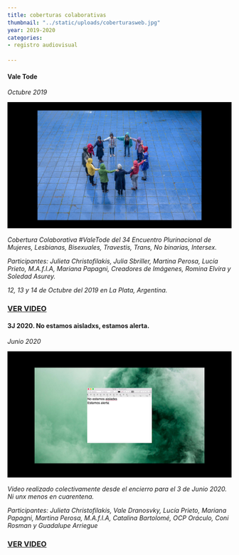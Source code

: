 ```yaml
---
title: coberturas colaborativas
thumbnail: "../static/uploads/coberturasweb.jpg"
year: 2019-2020
categories:
- registro audiovisual

---
```

#### Vale Tode

_Octubre 2019_

![](../static/uploads/coberturasweb.jpg)

_Cobertura Colaborativa #ValeTode del 34 Encuentro Plurinacional de Mujeres, Lesbianas, Bisexuales, Travestis, Trans, No binarias, Intersex._

_Participantes: Julieta Christofilakis, Julia Sbriller, Martina Perosa, Lucía Prieto, M.A.f.I.A, Mariana Papagni, Creadores de Imágenes, Romina Elvira y Soledad Asurey._

_12, 13 y 14 de Octubre del 2019 en La Plata, Argentina._

### [VER VIDEO](https://www.instagram.com/tv/B3ziAb8FWSM/)

#### 3J 2020. No estamos aisladxs, estamos alerta.

_Junio 2020_

![](../static/uploads/coberturas2.jpg)

_Video realizado colectivamente desde el encierro para el 3 de Junio 2020. Ni unx menos en cuarentena._

_Participantes: Julieta Christofilakis, Vale Dranosvky, Lucía Prieto, Mariana Papagni, Martina Perosa, M.A.f.I.A, Catalina Bartolomé, OCP Oráculo, Coni Rosman y Guadalupe Arriegue_

### [VER VIDEO](https://www.instagram.com/tv/CA-dC5WA7EE/)
